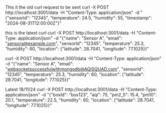 This it the old curl request to be sent 
 curl -X POST http://localhost:3001/data -H "Content-Type: application/json" -d "{\"sensorId\": \"12345\", \"temperature\": 24.5, \"humidity\": 55, \"timestamp\": \"2024-08-31T12:00:00Z\"}"



 this is the latest curl
 curl -X POST http://localhost:3001/data -H "Content-Type: application/json" -d "{\"name\": \"Sensor A\", \"email\": \"sensora@example.com\", \"sensorId\": \"12345\", \"temperature\": 25.3, \"humidity\": 60, \"location\": {\"latitude\": 28.7041, \"longitude\": 77.1025}}"



curl -X POST http://localhost:3001/data -H "Content-Type: application/json" -d "{\"name\": \"Sensor A\", \"email\": \"websocketsuccessfulwithmongodb@AQISQUAD.com\", \"sensorId\": \"12345\", \"temperature\": 25.3, \"humidity\": 60, \"location\": {\"latitude\": 28.7041, \"longitude\": 77.1025}}"


Latest 18/11/24
curl -X POST http://localhost:3001/data -H "Content-Type: application/json" -d "{\"boxId\": \"box123\", \"aqi\": 75, \"pm2_5\": 15.4, \"pm10\": 20.1, \"temperature\": 22.5, \"humidity\": 60, \"location\": {\"latitude\": 28.7041, \"longitude\": 77.1025}}"
